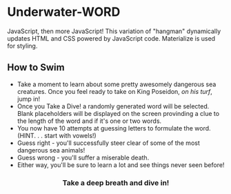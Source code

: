 # Underwater-WORD
JavaScript, then more JavaScript! This variation of "hangman" dynamically updates HTML and CSS powered by JavaScript code. Materialize is used for styling. 

## How to Swim
- Take a moment to learn about some pretty awesomely dangerous sea creatures. Once you feel ready to take on King Poseidon, <em>on his turf</em>, jump in!
- Once you Take a Dive! a randomly generated word will be selected. Blank placeholders will be displayed on the screen provinding a clue to the length of the word and if it's one or two words. 
- You now have 10 attempts at guessing letters to formulate the word. (HINT. . . start with vowels!)
- Guess right - you'll successfully steer clear of some of the most dangerous sea animals!
- Guess wrong - you'll suffer a miserable death. 
- Either way, you'll be sure to learn a lot and see things never seen before! 

<h3 align="center">Take a deep breath and dive in!</h3>
